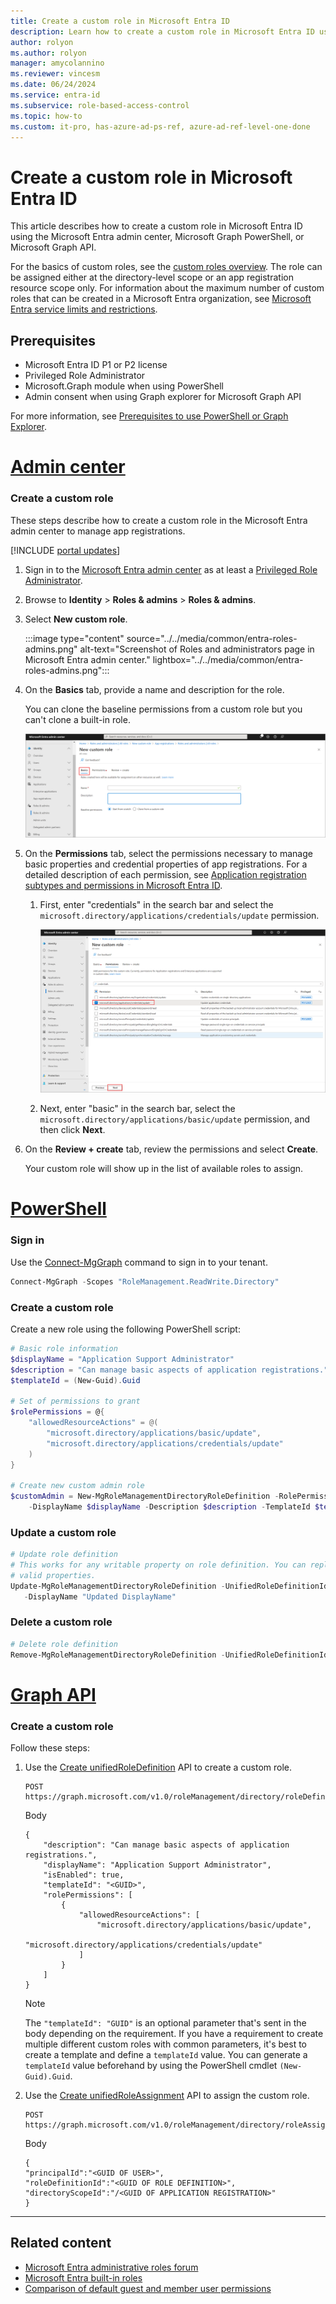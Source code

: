 ```yaml
---
title: Create a custom role in Microsoft Entra ID
description: Learn how to create a custom role in Microsoft Entra ID using the Microsoft Entra admin center, Microsoft Graph PowerShell, or Microsoft Graph API
author: rolyon
ms.author: rolyon
manager: amycolannino
ms.reviewer: vincesm
ms.date: 06/24/2024
ms.service: entra-id
ms.subservice: role-based-access-control
ms.topic: how-to
ms.custom: it-pro, has-azure-ad-ps-ref, azure-ad-ref-level-one-done
---
```


# Create a custom role in Microsoft Entra ID

This article describes how to create a custom role in Microsoft Entra ID using the Microsoft Entra admin center, Microsoft Graph PowerShell, or Microsoft Graph API.

For the basics of custom roles, see the [custom roles overview](custom-overview.md). The role can be assigned either at the directory-level scope or an app registration resource scope only. For information about the maximum number of custom roles that can be created in a Microsoft Entra organization, see [Microsoft Entra service limits and restrictions](~/identity/users/directory-service-limits-restrictions.md).

## Prerequisites

- Microsoft Entra ID P1 or P2 license
- Privileged Role Administrator
- Microsoft.Graph module when using PowerShell
- Admin consent when using Graph explorer for Microsoft Graph API

For more information, see [Prerequisites to use PowerShell or Graph Explorer](prerequisites.md).

# [Admin center](#tab/admin-center)

### Create a custom role

These steps describe how to create a custom role in the Microsoft Entra admin center to manage app registrations.

[!INCLUDE [portal updates](~/includes/portal-update.md)]

1. Sign in to the [Microsoft Entra admin center](https://entra.microsoft.com) as at least a [Privileged Role Administrator](~/identity/role-based-access-control/permissions-reference.md#privileged-role-administrator).

1. Browse to **Identity** > **Roles & admins** > **Roles & admins**.

1. Select **New custom role**.

    :::image type="content" source="../../media/common/entra-roles-admins.png" alt-text="Screenshot of Roles and administrators page in Microsoft Entra admin center." lightbox="../../media/common/entra-roles-admins.png":::

1. On the **Basics** tab, provide a name and description for the role.

    You can clone the baseline permissions from a custom role but you can't clone a built-in role.

    ![provide a name and description for a custom role on the Basics tab](./media/custom-create/basics-tab.png)

1. On the **Permissions** tab, select the permissions necessary to manage basic properties and credential properties of app registrations. For a detailed description of each permission, see [Application registration subtypes and permissions in Microsoft Entra ID](custom-available-permissions.md).

    1. First, enter "credentials" in the search bar and select the `microsoft.directory/applications/credentials/update` permission.

        ![Select the permissions for a custom role on the Permissions tab](./media/custom-create/permissions-tab.png)

    1. Next, enter "basic" in the search bar, select the `microsoft.directory/applications/basic/update` permission, and then click **Next**.

1. On the **Review + create** tab, review the permissions and select **Create**.

    Your custom role will show up in the list of available roles to assign.

# [PowerShell](#tab/ms-powershell)

### Sign in

Use the [Connect-MgGraph](/powershell/module/microsoft.graph.authentication/connect-mggraph) command to sign in to your tenant.

``` PowerShell
Connect-MgGraph -Scopes "RoleManagement.ReadWrite.Directory"
```

### Create a custom role

Create a new role using the following PowerShell script:

``` PowerShell
# Basic role information
$displayName = "Application Support Administrator"
$description = "Can manage basic aspects of application registrations."
$templateId = (New-Guid).Guid
      
# Set of permissions to grant
$rolePermissions = @{
    "allowedResourceActions" = @(
        "microsoft.directory/applications/basic/update",
        "microsoft.directory/applications/credentials/update"
    )
}
      
# Create new custom admin role
$customAdmin = New-MgRoleManagementDirectoryRoleDefinition -RolePermissions $rolePermissions `
    -DisplayName $displayName -Description $description -TemplateId $templateId -IsEnabled:$true
```

### Update a custom role

```powershell
# Update role definition
# This works for any writable property on role definition. You can replace display name with other
# valid properties.
Update-MgRoleManagementDirectoryRoleDefinition -UnifiedRoleDefinitionId c4e39bd9-1100-46d3-8c65-fb160da0071f `
   -DisplayName "Updated DisplayName"
```

### Delete a custom role

```powershell
# Delete role definition
Remove-MgRoleManagementDirectoryRoleDefinition -UnifiedRoleDefinitionId c4e39bd9-1100-46d3-8c65-fb160da0071f
```

# [Graph API](#tab/ms-graph)

### Create a custom role

Follow these steps:

1. Use the [Create unifiedRoleDefinition](/graph/api/rbacapplication-post-roledefinitions) API to create a custom role.

    ``` HTTP
    POST https://graph.microsoft.com/v1.0/roleManagement/directory/roleDefinitions
    ```
    
    Body
    
    ``` HTTP
    {
        "description": "Can manage basic aspects of application registrations.",
        "displayName": "Application Support Administrator",
        "isEnabled": true,
        "templateId": "<GUID>",
        "rolePermissions": [
            {
                "allowedResourceActions": [
                    "microsoft.directory/applications/basic/update",
                    "microsoft.directory/applications/credentials/update"
                ]
            }
        ]
    }
    ```
    
    > [!Note]
    > The `"templateId": "GUID"` is an optional parameter that's sent in the body depending on the requirement. If you have a requirement to create multiple different custom roles with common parameters, it's best to create a template and define a `templateId` value. You can generate a `templateId` value beforehand by using the PowerShell cmdlet `(New-Guid).Guid`. 


1. Use the [Create unifiedRoleAssignment](/graph/api/rbacapplication-post-roleassignments) API to assign the custom role.

    ```http
    POST https://graph.microsoft.com/v1.0/roleManagement/directory/roleAssignments
    ```
    
    Body
    
    ```http
    {
    "principalId":"<GUID OF USER>",
    "roleDefinitionId":"<GUID OF ROLE DEFINITION>",
    "directoryScopeId":"/<GUID OF APPLICATION REGISTRATION>"
    }
    ```

---

## Related content

- [Microsoft Entra administrative roles forum](https://feedback.azure.com/d365community/forum/22920db1-ad25-ec11-b6e6-000d3a4f0789)
- [Microsoft Entra built-in roles](permissions-reference.md)
- [Comparison of default guest and member user permissions](~/fundamentals/users-default-permissions.md?context=azure/active-directory/roles/context/ugr-context)
